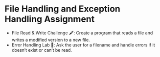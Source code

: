 
# File Handling and Exception Handling Assignment

- File Read & Write Challenge 🖋️: Create a program that reads a file and writes a modified version to a new file.
- Error Handling Lab 🧪: Ask the user for a filename and handle errors if it doesn’t exist or can’t be read.
